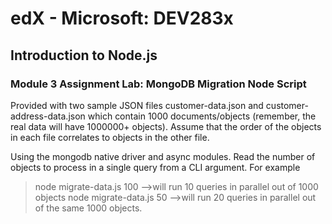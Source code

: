 # edX - Microsoft: DEV283x
## Introduction to Node.js
### Module 3 Assignment Lab: MongoDB Migration Node Script

Provided with two sample JSON files customer-data.json and customer-address-data.json which contain 1000 documents/objects (remember, the real data will have 1000000+ objects). Assume that the order of the objects in each file correlates to objects in the other file.

Using the mongodb native driver and async modules. Read the number of objects to process in a single query from a CLI argument. For example
>node migrate-data.js 100 -->will run 10 queries in parallel out of 1000 objects
>node migrate-data.js 50  -->will run 20 queries in parallel out of the same 1000 objects.